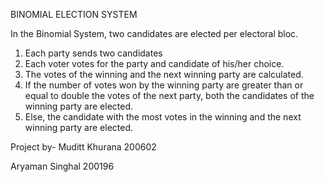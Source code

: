 BINOMIAL ELECTION SYSTEM

In the Binomial System, two candidates are elected per electoral bloc.
1. Each party sends two candidates
2. Each voter votes for the party and candidate of his/her choice.
3. The votes of the winning and the next winning party are calculated.
4. If the number of votes won by the winning party are greater than or equal to double the votes of the next party, both the candidates of the winning party are elected.
5. Else, the candidate with the most votes in the winning and the next winning party are elected.

Project by- Muditt Khurana 200602

Aryaman Singhal 200196
